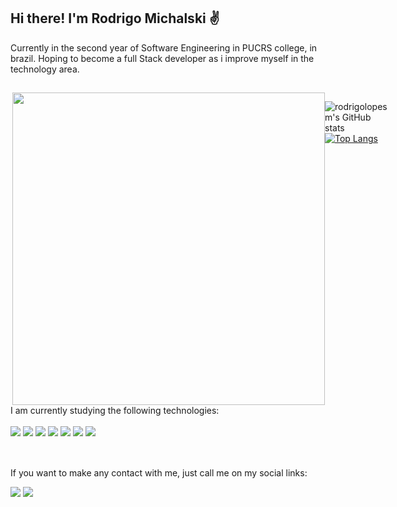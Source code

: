 ## Hi there! I'm Rodrigo Michalski ✌️

Currently in the second year of Software Engineering in PUCRS college, in brazil. Hoping to become a full Stack developer as i improve myself in the technology area.

##

<div style= "display: flex"><br>
<img align="right" height="500em" src="https://raw.githubusercontent.com/gist/rodrigolopesm/1824df8dd2a81826c2aab5a8b9c09178/raw/86a6e36ad24906c2787e43eab94f2250f1fddea3/finalimg.svg">
  <p><p\>
  
![rodrigolopesm's GitHub stats](https://github-readme-stats.vercel.app/api?username=rodrigolopesm&show_icons=true&theme=dracula)
[![Top Langs](https://github-readme-stats.vercel.app/api/top-langs/?username=rodrigolopesm)](https://github.com/rodrigolopesm/github-readme-stats)

</div>
    I am currently studying the following technologies:
  <div style="display: inline_block"><br>
  
  <img src="https://img.shields.io/badge/TypeScript-007ACC?style=for-the-badge&logo=typescript&logoColor=white">
  <img src="https://img.shields.io/badge/CSS3-1572B6?style=for-the-badge&logo=css3&logoColor=white">
  <img src="https://img.shields.io/badge/JavaScript-323330?style=for-the-badge&logo=javascript&logoColor=F7DF1E">
  <img src="https://img.shields.io/badge/React-20232A?style=for-the-badge&logo=react&logoColor=61DAFB">
  <img src="https://img.shields.io/badge/HTML5-E34F26?style=for-the-badge&logo=html5&logoColor=white">
  <img src="https://img.shields.io/badge/Java-ED8B00?style=for-the-badge&logo=openjdk&logoColor=white">
  <img src="https://img.shields.io/badge/Spring-6DB33F?style=for-the-badge&logo=spring&logoColor=white">  
    
</div>
  
</div><br>
   
  ##
  
 If you want to make any contact with me, just call me on my social links:
    
 <a href = "mailto:rodrigolopesmichalski@gmail.com"><img src="https://img.shields.io/badge/-Gmail-%23333?style=for-the-badge&logo=gmail&logoColor=white" target="_blank"></a>
  <a href="https://www.linkedin.com/in/rodrigo-lopes-michalski-37715323b/" target="_blank"><img src="https://img.shields.io/badge/-LinkedIn-%230077B5?style=for-the-badge&logo=linkedin&logoColor=white" target="_blank"></a> 
    
    
